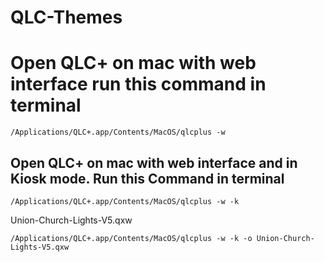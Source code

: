 # QLC-Themes

# Open QLC+ on mac with web interface run this command in terminal

```
/Applications/QLC+.app/Contents/MacOS/qlcplus -w
```

## Open QLC+ on mac with web interface and in Kiosk mode. Run this Command in terminal

```
/Applications/QLC+.app/Contents/MacOS/qlcplus -w -k
```


Union-Church-Lights-V5.qxw

```
/Applications/QLC+.app/Contents/MacOS/qlcplus -w -k -o Union-Church-Lights-V5.qxw
```
